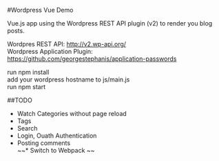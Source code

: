 #Wordpress Vue Demo  

Vue.js app using the Wordpress REST API plugin (v2) to render you blog posts.  

Wordpres REST API: http://v2.wp-api.org/  
Wordpress Application Plugin: https://github.com/georgestephanis/application-passwords   

run npm install    
add your wordpress hostname to js/main.js  
run npm start

##TODO
* Watch Categories without page reload  
* Tags  
* Search  
* Login, Ouath Authentication  
* Posting comments  
~~* Switch to Webpack  ~~



